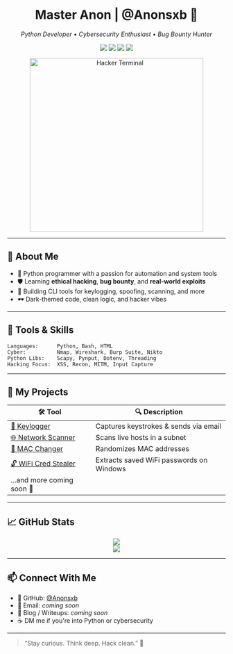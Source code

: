 <h1 align="center">Master Anon | @Anonsxb 👾</h1>
<p align="center">
  <i>Python Developer • Cybersecurity Enthusiast • Bug Bounty Hunter</i>
</p>

<p align="center">
  <img src="https://img.shields.io/badge/Python-3.6+-blue?logo=python" />
  <img src="https://img.shields.io/badge/Cybersecurity-Ethical%20Hacking-green?logo=security" />
  <img src="https://img.shields.io/badge/Status-Always%20Learning-yellow?logo=github" />
  <img src="https://img.shields.io/badge/License-MIT-blue?logo=open-source-initiative" />
</p>

<p align="center">
  <img src="https://media.giphy.com/media/LmNwrBhejkK9EFP504/giphy.gif" width="400" alt="Hacker Terminal">
</p>

---

## 🧠 About Me

- 🐍 Python programmer with a passion for automation and system tools  
- 🛡️ Learning **ethical hacking**, **bug bounty**, and **real-world exploits**  
- 🧰 Building CLI tools for keylogging, spoofing, scanning, and more  
- 🕶️ Dark-themed code, clean logic, and hacker vibes

---

## 🧰 Tools & Skills

```
Languages:      Python, Bash, HTML
Cyber:          Nmap, Wireshark, Burp Suite, Nikto
Python Libs:    Scapy, Pynput, Dotenv, Threading
Hacking Focus:  XSS, Recon, MITM, Input Capture
```

---

## 🧪 My Projects

| 🛠️ Tool                                                                 | 🔍 Description                           |
| ------------------------------------------------------------------------ | ---------------------------------------- |
| [🔑 Keylogger](https://github.com/Anonsxb/python-keylogger-email-logger) | Captures keystrokes & sends via email    |
| [🌐 Network Scanner](https://github.com/Anonsxb/Python_Scripts)          | Scans live hosts in a subnet             |
| [🧢 MAC Changer](https://github.com/Anonsxb/Python_Scripts)              | Randomizes MAC addresses                 |
| [🔓 WiFi Cred Stealer](https://github.com/Anonsxb/Wifi_Credentials)      | Extracts saved WiFi passwords on Windows |
| ...and more coming soon 🚧                                               |                                          |

---

## 📈 GitHub Stats

<p align="center">
  <img src="https://github-readme-stats.vercel.app/api?username=Anonsxb&show_icons=true&theme=tokyonight" />
  <br>
  <img src="https://github-readme-streak-stats.herokuapp.com/?user=Anonsxb&theme=tokyonight" />
</p>

---

## 📫 Connect With Me

* 🔗 GitHub: [@Anonsxb](https://github.com/Anonsxb)
* 💌 Email: *coming soon*
* 🧠 Blog / Writeups: *coming soon*
* ☕ DM me if you're into Python or cybersecurity

---

> “Stay curious. Think deep. Hack clean.” 🧠

